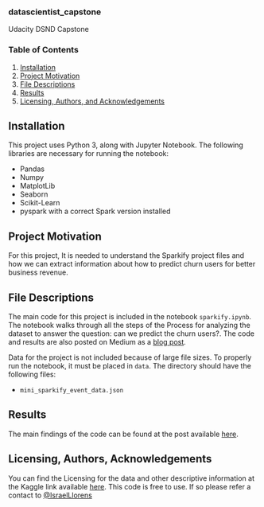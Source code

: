 ### datascientist_capstone
Udacity DSND Capstone

### Table of Contents

1. [Installation](#installation)
2. [Project Motivation](#motivation)
3. [File Descriptions](#files)
4. [Results](#results)
5. [Licensing, Authors, and Acknowledgements](#licensing)

## Installation <a name="installation"></a>

This project uses Python 3, along with Jupyter Notebook. The following libraries are necessary for running the notebook:
* Pandas
* Numpy
* MatplotLib
* Seaborn
* Scikit-Learn
* pyspark with a correct Spark version installed

## Project Motivation<a name="motivation"></a>

For this project, It is needed to understand the Sparkify project files and how we can extract information about how to predict churn users for better business revenue.

## File Descriptions <a name="files"></a>

The main code for this project is included in the notebook `sparkify.ipynb`. The notebook walks through all the steps of the Process for analyzing the dataset to answer the question: can we predict the churn users?. The code and results are also posted on Medium as a [blog post](https://medium.com/@issanllo/predicting-customer-churn-with-spark-and-python-df8d1c5c5dc7).

Data for the project is not included because of large file sizes. To properly run the notebook, it must be placed in `data`. The directory should have the following files:
* `mini_sparkify_event_data.json`

## Results<a name="results"></a>

The main findings of the code can be found at the post available [here](https://medium.com/@issanllo/predicting-customer-churn-with-spark-and-python-df8d1c5c5dc7).


## Licensing, Authors, Acknowledgements<a name="licensing"></a>

You can find the Licensing for the data and other descriptive information at the Kaggle link available [here](https://www.kaggle.com/). This code is free to use. If so please refer a contact to [@IsraelLlorens](https://www.linkedin.com/in/israel-llorens-68845438/)


